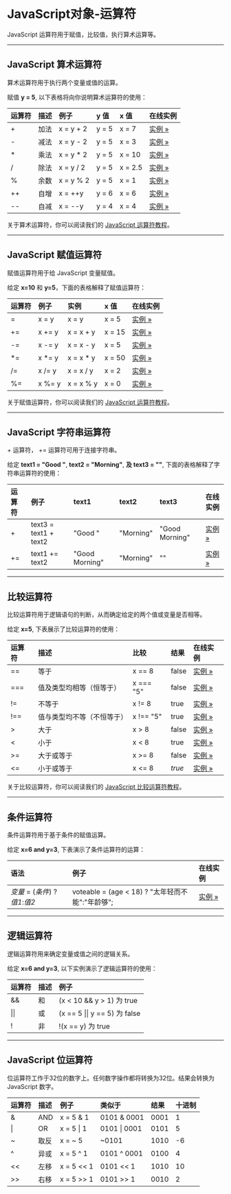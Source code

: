 # JavaScript对象-运算符

JavaScript 运算符用于赋值，比较值，执行算术运算等。

------

## JavaScript 算术运算符

算术运算符用于执行两个变量或值的运算。

赋值 **y = 5**, 以下表格将向你说明算术运算符的使用：

| 运算符 | 描述 | 例子      | y 值  | x 值    | 在线实例                                                     |
| :----- | :--- | :-------- | :---- | :------ | :----------------------------------------------------------- |
| +      | 加法 | x = y + 2 | y = 5 | x = 7   | [实例 »](https://www.runoob.com/try/try.php?filename=tryjsref_oper_add) |
| -      | 减法 | x = y - 2 | y = 5 | x = 3   | [实例 »](https://www.runoob.com/try/try.php?filename=tryjsref_oper_sub) |
| *      | 乘法 | x = y * 2 | y = 5 | x = 10  | [实例 »](https://www.runoob.com/try/try.php?filename=tryjsref_oper_mult) |
| /      | 除法 | x = y / 2 | y = 5 | x = 2.5 | [实例 »](https://www.runoob.com/try/try.php?filename=tryjsref_oper_div) |
| %      | 余数 | x = y % 2 | y = 5 | x = 1   | [实例 »](https://www.runoob.com/try/try.php?filename=tryjsref_oper_mod) |
| ++     | 自增 | x = ++y   | y = 6 | x = 6   | [实例 »](https://www.runoob.com/try/try.php?filename=tryjsref_oper_incr) |
| --     | 自减 | x = --y   | y = 4 | x = 4   | [实例 »](https://www.runoob.com/try/try.php?filename=tryjsref_oper_decr) |

关于算术运算符，你可以阅读我们的 [JavaScript 运算符教程](https://www.runoob.com/js/js-operators.html)。

------

## JavaScript 赋值运算符

赋值运算符用于给 JavaScript 变量赋值。

给定 **x=10** 和 **y=5**，下面的表格解释了赋值运算符：

| 运算符 | 例子   | 实例      | x 值   | 在线实例                                                     |
| :----- | :----- | :-------- | :----- | :----------------------------------------------------------- |
| =      | x = y  | x = y     | x = 5  | [实例 »](https://www.runoob.com/try/try.php?filename=tryjsref_oper_equal) |
| +=     | x += y | x = x + y | x = 15 | [实例 »](https://www.runoob.com/try/try.php?filename=tryjsref_oper_plusequal) |
| -=     | x -= y | x = x - y | x = 5  | [实例 »](https://www.runoob.com/try/try.php?filename=tryjsref_oper_minequal) |
| *=     | x *= y | x = x * y | x = 50 | [实例 »](https://www.runoob.com/try/try.php?filename=tryjsref_oper_multequal) |
| /=     | x /= y | x = x / y | x = 2  | [实例 »](https://www.runoob.com/try/try.php?filename=tryjsref_oper_divequal) |
| %=     | x %= y | x = x % y | x = 0  | [实例 »](https://www.runoob.com/try/try.php?filename=tryjsref_oper_modequal) |

关于赋值运算符，你可以阅读我们的 [JavaScript 运算符教程](https://www.runoob.com/js/js-operators.html)。

------

## JavaScript 字符串运算符

\+ 运算符， += 运算符可用于连接字符串。

给定 **text1 = "Good "**, **text2 = "Morning"**, **及 text3 = ""**, 下面的表格解释了字符串运算符的使用：

| 运算符 | 例子                  | text1          | text2     | text3          | 在线实例                                                     |
| :----- | :-------------------- | :------------- | :-------- | :------------- | :----------------------------------------------------------- |
| +      | text3 = text1 + text2 | "Good "        | "Morning" | "Good Morning" | [实例 »](https://www.runoob.com/try/try.php?filename=tryjsref_oper_string1) |
| +=     | text1 += text2        | "Good Morning" | "Morning" | ""             | [实例 »](https://www.runoob.com/try/try.php?filename=tryjsref_oper_string2) |



------

## 比较运算符

比较运算符用于逻辑语句的判断，从而确定给定的两个值或变量是否相等。

给定 **x=5**, 下表展示了比较运算符的使用：

| 运算符 | 描述                       | 比较      | 结果   | 在线实例                                                     |
| :----- | :------------------------- | :-------- | :----- | :----------------------------------------------------------- |
| ==     | 等于                       | x == 8    | false  | [实例 »](https://www.runoob.com/try/try.php?filename=tryjsref_comparison1) |
| ===    | 值及类型均相等（恒等于）   | x === "5" | false  | [实例 »](https://www.runoob.com/try/try.php?filename=tryjsref_comparison3) |
| !=     | 不等于                     | x != 8    | true   | [实例 »](https://www.runoob.com/try/try.php?filename=tryjsref_comparison5) |
| !==    | 值与类型均不等（不恒等于） | x !== "5" | true   | [实例 »](https://www.runoob.com/try/try.php?filename=tryjsref_comparison6) |
| >      | 大于                       | x > 8     | false  | [实例 »](https://www.runoob.com/try/try.php?filename=tryjsref_comparison8) |
| <      | 小于                       | x < 8     | true   | [实例 »](https://www.runoob.com/try/try.php?filename=tryjsref_comparison9) |
| >=     | 大于或等于                 | x >= 8    | false  | [实例 »](https://www.runoob.com/try/try.php?filename=tryjsref_comparison10) |
| <=     | 小于或等于                 | x <= 8    | *true* | [实例 »](https://www.runoob.com/try/try.php?filename=tryjsref_comparison11) |

关于比较运算符，你可以阅读我们的 [JavaScript 比较运算符教程](https://www.runoob.com/js/js-comparisons.html)。

------

## 条件运算符

条件运算符用于基于条件的赋值运算。

给定 **x=6 and y=3**, 下表演示了条件运算符的运算：

| 语法                            | 例子                                             | 在线实例                                                     |
| :------------------------------ | :----------------------------------------------- | :----------------------------------------------------------- |
| *变量* = (*条件*) ? *值1*:*值2* | voteable = (age < 18) ? "太年轻而不能":"年龄够"; | [实例 »](https://www.runoob.com/try/try.php?filename=tryjsref_comparison) |



------

## 逻辑运算符

逻辑运算符用来确定变量或值之间的逻辑关系。

给定 **x=6 and y=3**, 以下实例演示了逻辑运算符的使用：

| 运算符 | 描述 | 例子                          |
| :----- | :--- | :---------------------------- |
| &&     | 和   | (x < 10 && y > 1) 为 true     |
| \|\|   | 或   | (x == 5 \|\| y == 5) 为 false |
| !      | 非   | !(x == y) 为 true             |



------

## JavaScript 位运算符

位运算符工作于32位的数字上。任何数字操作都将转换为32位。结果会转换为 JavaScript 数字。



| 运算符 | 描述 | 例子       | 类似于       | 结果 | 十进制 |
| :----- | :--- | :--------- | :----------- | :--- | :----- |
| &      | AND  | x = 5 & 1  | 0101 & 0001  | 0001 | 1      |
| \|     | OR   | x = 5 \| 1 | 0101 \| 0001 | 0101 | 5      |
| ~      | 取反 | x = ~ 5    | ~0101        | 1010 | -6     |
| ^      | 异或 | x = 5 ^ 1  | 0101 ^ 0001  | 0100 | 4      |
| <<     | 左移 | x = 5 << 1 | 0101 << 1    | 1010 | 10     |
| >>     | 右移 | x = 5 >> 1 | 0101 >> 1    | 0010 | 2      |